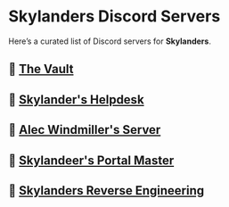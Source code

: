 # Skylanders Discord Servers

Here’s a curated list of Discord servers for **Skylanders**.  

## 🔹 [The Vault](https://discord.gg/9bKNKbwGBk)

## 🔹 [Skylander's Helpdesk](https://discord.gg/6uPAWVMe86)

## 🔹 [Alec Windmiller's Server](https://discord.gg/tn2FwksepS)

## 🔹 [Skylandeer's Portal Master](https://discord.gg/FeuVrsuDJe)

## 🔹 [Skylanders Reverse Engineering](https://discord.gg/8Ya7m6485d)
